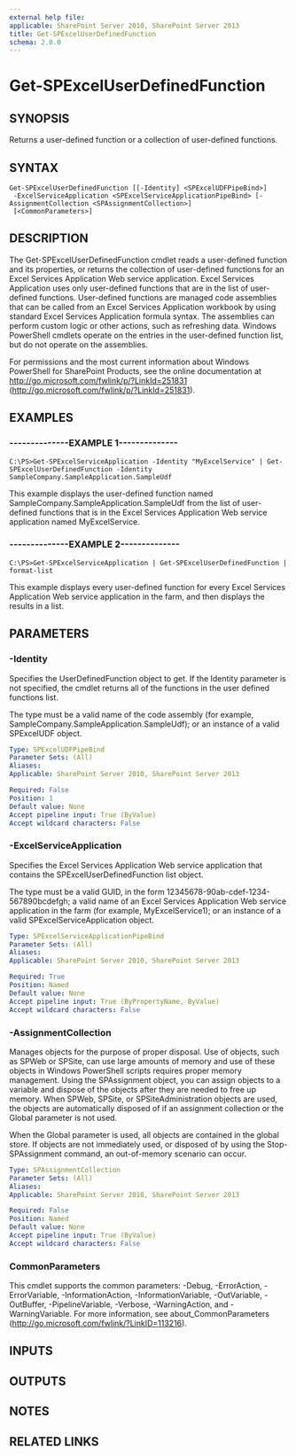 ```yaml
---
external help file: 
applicable: SharePoint Server 2010, SharePoint Server 2013
title: Get-SPExcelUserDefinedFunction
schema: 2.0.0
---
```


# Get-SPExcelUserDefinedFunction

## SYNOPSIS
Returns a user-defined function or a collection of user-defined functions.

## SYNTAX

```
Get-SPExcelUserDefinedFunction [[-Identity] <SPExcelUDFPipeBind>]
 -ExcelServiceApplication <SPExcelServiceApplicationPipeBind> [-AssignmentCollection <SPAssignmentCollection>]
 [<CommonParameters>]
```

## DESCRIPTION
The Get-SPExcelUserDefinedFunction cmdlet reads a user-defined function and its properties, or returns the collection of user-defined functions for an Excel Services Application Web service application. 
Excel Services Application uses only user-defined functions that are in the list of user-defined functions.
User-defined functions are managed code assemblies that can be called from an Excel Services Application workbook by using standard Excel Services Application formula syntax.
The assemblies can perform custom logic or other actions, such as refreshing data.
Windows PowerShell cmdlets operate on the entries in the user-defined function list, but do not operate on the assemblies.

For permissions and the most current information about Windows PowerShell for SharePoint Products, see the online documentation at http://go.microsoft.com/fwlink/p/?LinkId=251831 (http://go.microsoft.com/fwlink/p/?LinkId=251831).

## EXAMPLES

### --------------EXAMPLE 1-------------- 
```
C:\PS>Get-SPExcelServiceApplication -Identity "MyExcelService" | Get-SPExcelUserDefinedFunction -Identity SampleCompany.SampleApplication.SampleUdf
```

This example displays the user-defined function named SampleCompany.SampleApplication.SampleUdf from the list of user-defined functions that is in the Excel Services Application Web service application named MyExcelService.

### --------------EXAMPLE 2-------------- 
```
C:\PS>Get-SPExcelServiceApplication | Get-SPExcelUserDefinedFunction | format-list
```

This example displays every user-defined function for every Excel Services Application Web service application in the farm, and then displays the results in a list.

## PARAMETERS

### -Identity
Specifies the UserDefinedFunction object to get.
If the Identity parameter is not specified, the cmdlet returns all of the functions in the user defined functions list.

The type must be a valid name of the code assembly (for example, SampleCompany.SampleApplication.SampleUdf); or an instance of a valid SPExcelUDF object.

```yaml
Type: SPExcelUDFPipeBind
Parameter Sets: (All)
Aliases: 
Applicable: SharePoint Server 2010, SharePoint Server 2013

Required: False
Position: 1
Default value: None
Accept pipeline input: True (ByValue)
Accept wildcard characters: False
```

### -ExcelServiceApplication
Specifies the Excel Services Application Web service application that contains the SPExcelUserDefinedFunction list object.

The type must be a valid GUID, in the form 12345678-90ab-cdef-1234-567890bcdefgh; a valid name of an Excel Services Application Web service application in the farm (for example, MyExcelService1); or an instance of a valid SPExcelServiceApplication object.

```yaml
Type: SPExcelServiceApplicationPipeBind
Parameter Sets: (All)
Aliases: 
Applicable: SharePoint Server 2010, SharePoint Server 2013

Required: True
Position: Named
Default value: None
Accept pipeline input: True (ByPropertyName, ByValue)
Accept wildcard characters: False
```

### -AssignmentCollection
Manages objects for the purpose of proper disposal.
Use of objects, such as SPWeb or SPSite, can use large amounts of memory and use of these objects in Windows PowerShell scripts requires proper memory management.
Using the SPAssignment object, you can assign objects to a variable and dispose of the objects after they are needed to free up memory.
When SPWeb, SPSite, or SPSiteAdministration objects are used, the objects are automatically disposed of if an assignment collection or the Global parameter is not used.

When the Global parameter is used, all objects are contained in the global store.
If objects are not immediately used, or disposed of by using the Stop-SPAssignment command, an out-of-memory scenario can occur.

```yaml
Type: SPAssignmentCollection
Parameter Sets: (All)
Aliases: 
Applicable: SharePoint Server 2010, SharePoint Server 2013

Required: False
Position: Named
Default value: None
Accept pipeline input: True (ByValue)
Accept wildcard characters: False
```

### CommonParameters
This cmdlet supports the common parameters: -Debug, -ErrorAction, -ErrorVariable, -InformationAction, -InformationVariable, -OutVariable, -OutBuffer, -PipelineVariable, -Verbose, -WarningAction, and -WarningVariable. For more information, see about_CommonParameters (http://go.microsoft.com/fwlink/?LinkID=113216).

## INPUTS

## OUTPUTS

## NOTES

## RELATED LINKS

